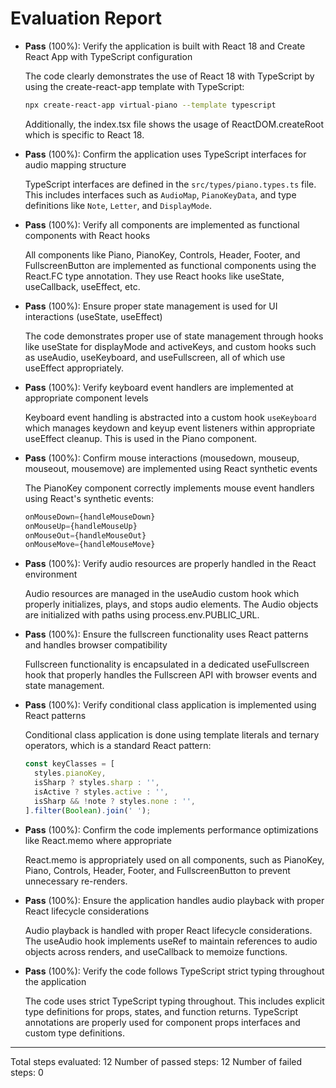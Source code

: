 # Evaluation Report

- **Pass** (100%): Verify the application is built with React 18 and Create React App with TypeScript configuration
  
  The code clearly demonstrates the use of React 18 with TypeScript by using the create-react-app template with TypeScript:
  ```bash
  npx create-react-app virtual-piano --template typescript
  ```
  Additionally, the index.tsx file shows the usage of ReactDOM.createRoot which is specific to React 18.

- **Pass** (100%): Confirm the application uses TypeScript interfaces for audio mapping structure
  
  TypeScript interfaces are defined in the `src/types/piano.types.ts` file. This includes interfaces such as `AudioMap`, `PianoKeyData`, and type definitions like `Note`, `Letter`, and `DisplayMode`.

- **Pass** (100%): Verify all components are implemented as functional components with React hooks
  
  All components like Piano, PianoKey, Controls, Header, Footer, and FullscreenButton are implemented as functional components using the React.FC type annotation. They use React hooks like useState, useCallback, useEffect, etc.

- **Pass** (100%): Ensure proper state management is used for UI interactions (useState, useEffect)
  
  The code demonstrates proper use of state management through hooks like useState for displayMode and activeKeys, and custom hooks such as useAudio, useKeyboard, and useFullscreen, all of which use useEffect appropriately.

- **Pass** (100%): Verify keyboard event handlers are implemented at appropriate component levels
  
  Keyboard event handling is abstracted into a custom hook `useKeyboard` which manages keydown and keyup event listeners within appropriate useEffect cleanup. This is used in the Piano component.

- **Pass** (100%): Confirm mouse interactions (mousedown, mouseup, mouseout, mousemove) are implemented using React synthetic events
  
  The PianoKey component correctly implements mouse event handlers using React's synthetic events:
  ```typescript
  onMouseDown={handleMouseDown}
  onMouseUp={handleMouseUp}
  onMouseOut={handleMouseOut}
  onMouseMove={handleMouseMove}
  ```

- **Pass** (100%): Verify audio resources are properly handled in the React environment
  
  Audio resources are managed in the useAudio custom hook which properly initializes, plays, and stops audio elements. The Audio objects are initialized with paths using process.env.PUBLIC_URL.

- **Pass** (100%): Ensure the fullscreen functionality uses React patterns and handles browser compatibility
  
  Fullscreen functionality is encapsulated in a dedicated useFullscreen hook that properly handles the Fullscreen API with browser events and state management.

- **Pass** (100%): Verify conditional class application is implemented using React patterns
  
  Conditional class application is done using template literals and ternary operators, which is a standard React pattern:
  ```typescript
  const keyClasses = [
    styles.pianoKey,
    isSharp ? styles.sharp : '',
    isActive ? styles.active : '',
    isSharp && !note ? styles.none : '',
  ].filter(Boolean).join(' ');
  ```

- **Pass** (100%): Confirm the code implements performance optimizations like React.memo where appropriate
  
  React.memo is appropriately used on all components, such as PianoKey, Piano, Controls, Header, Footer, and FullscreenButton to prevent unnecessary re-renders.

- **Pass** (100%): Ensure the application handles audio playback with proper React lifecycle considerations
  
  Audio playback is handled with proper React lifecycle considerations. The useAudio hook implements useRef to maintain references to audio objects across renders, and useCallback to memoize functions.

- **Pass** (100%): Verify the code follows TypeScript strict typing throughout the application
  
  The code uses strict TypeScript typing throughout. This includes explicit type definitions for props, states, and function returns. TypeScript annotations are properly used for component props interfaces and custom type definitions.

---

Total steps evaluated: 12
Number of passed steps: 12
Number of failed steps: 0
